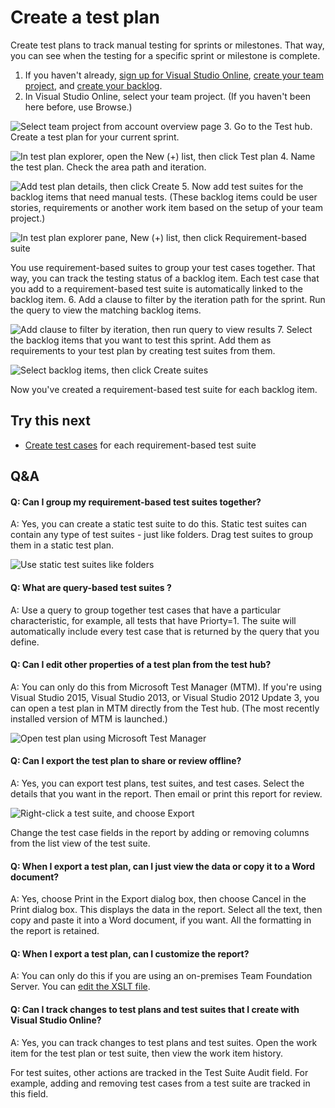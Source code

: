 <properties
	pageTitle="Create a test plan"
  description="Create a test plan"
  services="visual-studio-online"
  documentationCenter = ""
  authors="terryaustin"
  manager="terryaustin"
  editor="terryaustin" /> 

# Create a test plan


Create test plans to track manual testing for sprints 
or milestones. That way, you can see when the testing 
for a specific sprint or milestone is complete.


1. If you haven't already, 
[sign up for Visual Studio Online](../setupsign-up-for-visual-studio-online.md), 
[create your team project](../setupconnect-to-visual-studio-online.md#createteamproject), 
and [create your backlog](../workcreate-your-backlog-vs.md).
2. In Visual Studio Online, select your team project. 
(If you haven't been here before, use Browse.)



![Select team project from account overview page](./media/create-a-test-plan-vs/SelectTeamProject.png)
3. Go to the Test hub. Create a test plan for your current sprint.



![In test plan explorer, open the New (+) list, then click Test plan](./media/create-a-test-plan-vs/CreateATestPlan1a.png)
4. Name the test plan. Check the area path and iteration.



![Add test plan details, then click Create](./media/create-a-test-plan-vs/CreateATestPlan2.png)
5. Now add test suites for the backlog items that need manual tests. 
(These backlog items could be user stories, requirements or another 
work item based on the setup of your team project.)



![In test plan explorer pane, New (+) list, then click Requirement-based suite](./media/create-a-test-plan-vs/AddRequirementSuitesToTestPlan.png)



You use requirement-based suites to group your test cases together. 
That way, you can track the testing status of a backlog item. 
Each test case that you add to a requirement-based test suite is 
automatically linked to the backlog item.
6. Add a clause to filter by the iteration path for the sprint. 
Run the query to view the matching backlog items.



![Add clause to filter by iteration, then run query to view results](./media/create-a-test-plan-vs/AddRequirementSuitesToTestPlan2.png)
7. Select the backlog items that you want to test this sprint. 
Add them as requirements to your test plan by creating test suites from them.



![Select backlog items, then click Create suites](./media/create-a-test-plan-vs/AddRequirementSuitesToTestPlan3.png)



Now you've created a requirement-based test suite for each backlog item.

## Try this next

- [Create test cases](create-tests-vs.md) for each requirement-based test suite

## Q&amp;A

#### Q:  Can I group my requirement-based test suites together?


A:  Yes, you can create a static test suite to do this. 
Static test suites can contain any type of test suites - just like folders. 
Drag test suites to group them in a static test plan.



![Use static test suites like folders](./media/create-a-test-plan-vs/AddRequirementSuitesToTestPlan4.png)


#### Q:  What are query-based test suites ?


A:  Use a query to group together test cases that have a particular characteristic, 
for example, all tests that have Priorty=1. The suite will automatically include 
every test case that is returned by the query that you define.


#### Q:  Can I edit other properties of a test plan from the test hub?


A:  You can only do this from Microsoft Test Manager (MTM). If you're using Visual Studio 2015,
Visual Studio 2013, or Visual Studio 2012 Update 3, you can open a test plan in MTM directly from the Test hub. 
(The most recently installed version of MTM is launched.)



![Open test plan using Microsoft Test Manager](./media/create-a-test-plan-vs/OpenTestPlanMTM.png)


#### Q:  Can I export the test plan to share or review offline?


A:  Yes, you can export test plans, test suites, and test cases. Select the details 
that you want in the report. Then email or print this report for review.



![Right-click a test suite, and choose Export](./media/create-a-test-plan-vs/ExportTestPlanHTML.png)



Change the test case fields in the report by adding or removing columns from 
the list view of the test suite.


#### Q:  When I export a test plan, can I just view the data or copy it to a Word document?


A:  Yes, choose Print in the Export dialog box, then choose Cancel in the Print dialog box. 
This displays the data in the report. Select all the text, then copy and paste it 
into a Word document, if you want. All the formatting in the report is retained.


#### Q:  When I export a test plan, can I customize the report?


A:  You can only do this if you are using an on-premises Team Foundation Server. 
You can [edit the XSLT file](https://msdn.microsoft.com/library/dd380763.aspx#XSLT).


#### Q:  Can I track changes to test plans and test suites that I create with Visual Studio Online?


A:  Yes, you can track changes to test plans and test suites. Open the work item 
for the test plan or test suite, then view the work item history.



For test suites, other actions are tracked in the Test Suite Audit field. 
For example, adding and removing test cases from a test suite are tracked in this field.
